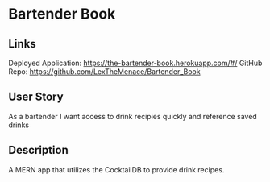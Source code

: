 # Bartender Book

## Links
Deployed Application: https://the-bartender-book.herokuapp.com/#/
GitHub Repo: https://github.com/LexTheMenace/Bartender_Book

## User Story
As a bartender
I want access to drink recipies quickly and reference saved drinks


## Description
A MERN app that utilizes the CocktailDB to provide drink recipes.

